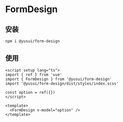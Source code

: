 # FormDesign

## 安装

```bash
npm i @yusui/form-design
```

## 使用

```vue
<script setup lang="ts">
import { ref } from 'vue'
import { FormDesign } from '@yusui/form-design'
import '@yusui/form-design/dist/styles/index.scss'

const option = ref({})
</script>

<template>
  <FormDesign v-model="option" />
</template>
```
